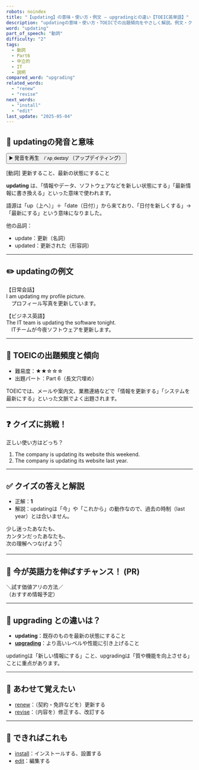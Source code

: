 ```yaml
---
robots: noindex
title: "【updating】の意味・使い方・例文 ― upgradingとの違い【TOEIC英単語】"
description: "updatingの意味・使い方・TOEICでの出題傾向をやさしく解説。例文・クイズ付きでupgradingとの違いもわかりやすく学べます。"
word: "updating"
part_of_speech: "動詞"
difficulty: "2"
tags:
  - 動詞
  - Part6
  - 中立的
  - IT
  - 説明
compared_word: "upgrading"
related_words:
  - "renew"
  - "revise"
next_words:
  - "install"
  - "edit"
last_update: "2025-05-04"
---
```


## 🔰 updatingの発音と意味

<button class="play-audio" onclick="playTTS('updating')">
  <span class="play-audio-main">
    ▶️ 発音を再生　/ˈʌpˌdeɪtɪŋ/
  </span>
  <span class="play-audio-sub">
    （アップデイティング）
  </span>
</button>

[動詞] 更新すること、最新の状態にすること

**updating** は、「情報やデータ、ソフトウェアなどを新しい状態にする」「最新情報に書き換える」といった意味で使われます。

語源は「up（上へ）」＋「date（日付）」から来ており、「日付を新しくする」→「最新にする」という意味になりました。

他の品詞：  
- update：更新（名詞）
- updated：更新された（形容詞）

---

## ✏️ updatingの例文

【日常会話】  
I am updating my profile picture.  
　プロフィール写真を更新しています。

【ビジネス英語】  
The IT team is updating the software tonight.  
　ITチームが今夜ソフトウェアを更新します。

---

## 🎯 TOEICの出題頻度と傾向

- 難易度：★★☆☆☆
- 出題パート：Part 6（長文穴埋め）

TOEICでは、メールや案内文、業務連絡などで「情報を更新する」「システムを最新にする」といった文脈でよく出題されます。

---

## ❓ クイズに挑戦！

正しい使い方はどっち？

1. The company is updating its website this weekend.  
2. The company is updating its website last year.

---

## ✅ クイズの答えと解説

- 正解：**1**
- 解説：updatingは「今」や「これから」の動作なので、過去の時制（last year）とは合いません。

少し迷ったあなたも、  
カンタンだったあなたも、  
次の理解へつなげよう👇️

---

## 🚀 今が英語力を伸ばすチャンス！ (PR)

<div class="info-center">
＼試す価値アリの方法／<br>  
（おすすめ情報予定）
</div>

---

## 🤔  upgrading との違いは？

- **updating**：既存のものを最新の状態にすること
- **[upgrading](/word/upgrading/)**：より高いレベルや性能に引き上げること

updatingは「新しい情報にする」こと、upgradingは「質や機能を向上させる」ことに重点があります。

---

## 🧩 あわせて覚えたい

- [renew](/word/renew/)：（契約・免許などを）更新する
- [revise](/word/revise/)：（内容を）修正する、改訂する

---

## 📖 できればこれも

- [install](/word/install/)：インストールする、設置する
- [edit](/word/edit/)：編集する

<!-- cvid: aid34_bid19 -->
